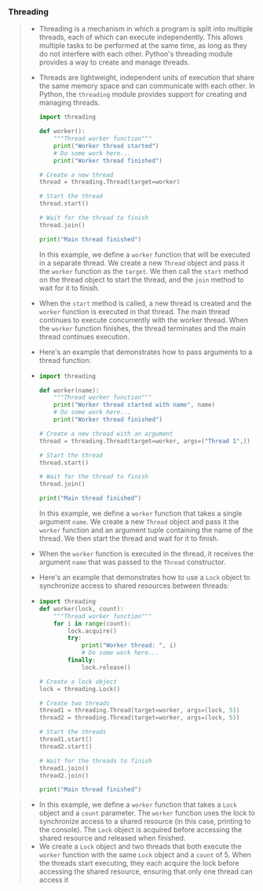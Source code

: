 ### Threading

> * Threading is a mechanism in which a program is split into multiple threads, each of which can execute independently. This allows multiple tasks to be performed at the same time, as long as they do not interfere  with each other. Python's threading module provides a way to create and manage threads.
> * Threads are lightweight, independent units of execution that share the same memory space and can communicate with each other. In Python, the `threading` module provides support for creating and managing threads.
>
>   ```python
>   import threading
>
>   def worker():
>       """Thread worker function"""
>       print("Worker thread started")
>       # Do some work here...
>       print("Worker thread finished")
>
>   # Create a new thread
>   thread = threading.Thread(target=worker)
>
>   # Start the thread
>   thread.start()
>
>   # Wait for the thread to finish
>   thread.join()
>
>   print("Main thread finished")
>   ```
>
>   In this example, we define a `worker` function that will be executed in a separate thread. We create a new `Thread` object and pass it the `worker` function as the `target`. We then call the `start` method on the thread object to start the thread, and the `join` method to wait for it to finish.
> * When the `start` method is called, a new thread is created and the `worker` function is executed in that thread. The main thread continues to execute concurrently with the worker thread. When the `worker` function finishes, the thread terminates and the main thread continues execution.
> * Here's an example that demonstrates how to pass arguments to a thread function:
> * ```python
>   import threading
>
>   def worker(name):
>       """Thread worker function"""
>       print("Worker thread started with name", name)
>       # Do some work here...
>       print("Worker thread finished")
>
>   # Create a new thread with an argument
>   thread = threading.Thread(target=worker, args=("Thread 1",))
>
>   # Start the thread
>   thread.start()
>
>   # Wait for the thread to finish
>   thread.join()
>
>   print("Main thread finished")
>
>   ```
>
>   In this example, we define a `worker` function that takes a single argument `name`. We create a new `Thread` object and pass it the `worker` function and an argument tuple containing the name of the thread. We then start the thread and wait for it to finish.
> * When the `worker` function is executed in the thread, it receives the argument `name` that was passed to the `Thread` constructor.
> * Here's an example that demonstrates how to use a `Lock` object to synchronize access to shared resources between threads:
> * ```python
>   import threading
>   def worker(lock, count):
>       """Thread worker function"""
>       for i in range(count):
>           lock.acquire()
>           try:
>               print("Worker thread: ", i)
>               # Do some work here...
>           finally:
>               lock.release()
>
>   # Create a lock object
>   lock = threading.Lock()
>
>   # Create two threads
>   thread1 = threading.Thread(target=worker, args=(lock, 5))
>   thread2 = threading.Thread(target=worker, args=(lock, 5))
>
>   # Start the threads
>   thread1.start()
>   thread2.start()
>
>   # Wait for the threads to finish
>   thread1.join()
>   thread2.join()
>
>   print("Main thread finished")
>
>   ```

> * In this example, we define a `worker` function that takes a `Lock` object and a `count` parameter. The `worker` function uses the lock to synchronize access to a shared resource (in this case, printing to the console). The `Lock` object is acquired before accessing the shared resource and released when finished.
> * We create a `Lock` object and two threads that both execute the `worker` function with the same `Lock` object and a `count`
>   of 5. When the threads start executing, they each acquire the lock before accessing the shared resource, ensuring that only one thread can access it
>
